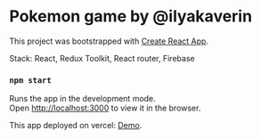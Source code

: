 # Pokemon game by @ilyakaverin

This project was bootstrapped with [Create React App](https://github.com/facebook/create-react-app).

Stack: React, Redux Toolkit, React router, Firebase

### `npm start`

Runs the app in the development mode.\
Open [http://localhost:3000](http://localhost:3000) to view it in the browser.

This app deployed on vercel:
[Demo](https://pokemonsbyilya.vercel.app).



